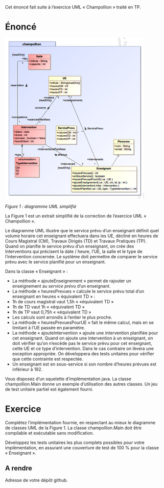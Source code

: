 Cet énoncé fait suite à l’exercice UML « Champollion » traité en TP.

# Énoncé
![Figure 1](./uml.png)

*Figure 1 : diagramme UML simplifié*

La Figure 1 est un extrait simplifié de la correction de l’exercice UML « Champollion ».

Le diagramme UML illustre que le service prévu d’un enseignant définit quel volume horaire cet enseignant effectuera dans les UE, décliné en heures de Cours Magistral (CM), Travaux Dirigés (TD) et Travaux Pratiques (TP). Quand on planifie le service prévu d’un enseignant, on crée des Interventions qui précisent la date / heure, l’UE, la salle et le type de l’intervention concernée. Le système doit permettre de comparer le service prévu avec le service planifié pour un enseignant.

Dans la classe « Enseignant » :

- La méthode « ajouteEnseignement » permet de rajouter un enseignement au _service prévu_ d’un enseignant.
- La méthode « heuresPrevues » calcule le service prévu total d’un enseignant en heures « équivalent TD »  :
- 1h de cours magistral vaut 1,5h « «équivalent TD »
- 1h de TD vaut 1h « «équivalent TD »
- 1h de TP vaut 0,75h « «équivalent TD »
- Les calculs sont arrondis à l’entier le plus proche.
- La méthode « heuresPrevuesPourUE » fait le même calcul, mais en se limitant à l’UE passée en paramètre.
- La méthode « ajouteIntervention » ajoute une intervention planifiée pour cet enseignant. Quand on ajoute une intervention à un enseignant, on doit vérifier qu’on n’excède pas le service prévu pour cet enseignant, cette UE et ce type d’intervention. Dans le cas contraire on lèvera une exception appropriée. On développera des tests unitaires pour vérifier que cette contrainte est respectée.
- Un enseignant est en sous-service si son nombre d’heures prévues est inférieur à 192.

Vous disposez d’un squelette d’implémentation java. La classe champollion.Main donne un exemple d’utilisation des autres classes. Un jeu de test unitaire partiel est également fourni.

# Exercice

Complétez l’implémentation fournie, en respectant au mieux le diagramme de classes UML de la Figure 1. La classe champollion.Main doit être compilable et exécutable sans modification.

Développez les tests unitaires les plus complets possibles pour votre implémentation, en assurant une couverture de test de 100 % pour la classe « Enseignant ».

## A rendre

Adresse de votre dépôt github.